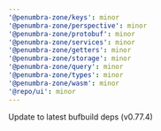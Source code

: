 ```yaml
---
'@penumbra-zone/keys': minor
'@penumbra-zone/perspective': minor
'@penumbra-zone/protobuf': minor
'@penumbra-zone/services': minor
'@penumbra-zone/getters': minor
'@penumbra-zone/storage': minor
'@penumbra-zone/query': minor
'@penumbra-zone/types': minor
'@penumbra-zone/wasm': minor
'@repo/ui': minor
---
```


Update to latest bufbuild deps (v0.77.4)
